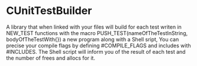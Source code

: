 # CUnitTestBuilder
A library that when linked with your files will build for each test writen in NEW_TEST functions with the macro PUSH_TEST(nameOfTheTestInString, bodyOfTheTestWith{}) a new program along with a Shell sript, You can precise your compile flags by defining #COMPILE_FLAGS and includes with #INCLUDES. The Shell script will inform you of the result of each test and the number of frees and allocs for it.
